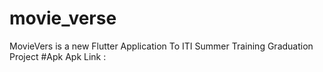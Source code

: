 # movie_verse

MovieVers is a new Flutter  Application To ITI Summer Training Graduation Project 
#Apk
Apk Link :



